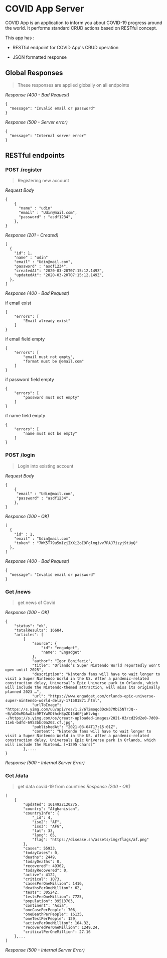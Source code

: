 # COVID App Server
COVID App is an application to inform you about COVID-19 progress around the world. It performs standard CRUD actions based on RESTful concept.

This app has : 
* RESTful endpoint for COVID App's CRUD operation



* JSON formatted response

## Global Responses

> These responses are applied globally on all endpoints

_Response (400 - Bad Request)_
```
{
  "message": "Invalid email or password"
}
```

_Response (500 - Server error)_
```
{
  "message": "Internal server error"
}
```

## RESTful endpoints

### POST /register

> Registering new account

_Request Body_
```
{
    {
      "name" : "udin"  
      "email" : "Udin@mail.com",
      "password" : "asdf1234",
    },
}
```

_Response (201 - Created)_
```
[
  {
    "id": 1,
    "name" : "udin"  
    "email" : "Udin@mail.com",
    "password" : "asdf1234",
    "createdAt": "2020-03-20T07:15:12.149Z",
    "updatedAt": "2020-03-20T07:15:12.149Z",
  },
]
```

_Response (400 - Bad Request)_

if email exist
```
{
    "errors": [
        "Email already exist"
    ]
}
```
if email field empty
```
{
    "errors": [
        "email must not empty",
        "format must be @email.com"
    ]
}
```

if password field empty 
```
{
    "errors": [
        "password must not empty"
    ]
}
```

if name field empty 
```
{
    "errors": [
        "name must not be empty"
    ]
}
```

### POST /login

> Login into existing account

_Request Body_
```
{
    {
     "email" : "Udin@mail.com",
     "password" : "asdf1234",
    },
}
```

_Response (200 - OK)_

```
[
  {
    "id" : 1,
    "email" : "Udin@mail.com"
    "token" : "7WK5T79u5mIzjIXXi2oI9Fglmgivv7RAJ7izyj9tUyQ"
  },
]
```

_Response (400 - Bad Request)_
```
{
  "message": "Invalid email or password"
}
```

### Get /news
> get news of Covid

_Response (200 - OK)_

```
{
    "status": "ok",
    "totalResults": 16684,
    "articles": [
        {
            "source": {
                "id": "engadget",
                "name": "Engadget"
            },
            "author": "Igor Bonifacic",
            "title": "Orlando’s Super Nintendo World reportedly won't open until 2025",
            "description": "Nintendo fans will have to wait longer to visit a Super Nintendo World in the US. After a pandemic-related construction delay, Universal’s Epic Universe park in Orlando, which will include the Nintendo-themed attraction, will miss its originally planned 2023 …",
            "url": "https://www.engadget.com/orlando-epic-universe-super-nintendo-world-delay-171501871.html",
            "urlToImage": "https://s.yimg.com/uu/api/res/1.2/6T2moqo3DcN37MbE5NTrJQ--~B/aD0xMDAwO3c9MTYwMDthcHBpZD15dGFjaHlvbg--/https://s.yimg.com/os/creatr-uploaded-images/2021-03/cd29d2e0-7d09-11eb-bdfd-6953bbc0a202.cf.jpg",
            "publishedAt": "2021-03-04T17:15:01Z",
            "content": "Nintendo fans will have to wait longer to visit a Super Nintendo World in the US. After a pandemic-related construction delay, Universals Epic Universe park in Orlando, which will include the Nintend… [+1295 chars]"
        },....
} 
```

_Response (500 - Internal Server Error)_


### Get /data

> get data covid-19 from countries
_Response (200 - OK)_
```
[
    {
        "updated": 1614922120275,
        "country": "Afghanistan",
        "countryInfo": {
            "_id": 4,
            "iso2": "AF",
            "iso3": "AFG",
            "lat": 33,
            "long": 65,
            "flag": "https://disease.sh/assets/img/flags/af.png"
        },
        "cases": 55933,
        "todayCases": 0,
        "deaths": 2449,
        "todayDeaths": 0,
        "recovered": 49362,
        "todayRecovered": 0,
        "active": 4122,
        "critical": 1073,
        "casesPerOneMillion": 1416,
        "deathsPerOneMillion": 62,
        "tests": 305242,
        "testsPerOneMillion": 7725,
        "population": 39513703,
        "continent": "Asia",
        "oneCasePerPeople": 706,
        "oneDeathPerPeople": 16135,
        "oneTestPerPeople": 129,
        "activePerOneMillion": 104.32,
        "recoveredPerOneMillion": 1249.24,
        "criticalPerOneMillion": 27.16
    },...
]
```

_Response (500 - Internal Server Error)_
